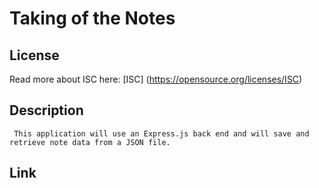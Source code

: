 # Taking of the Notes 

  ## License
  Read more about ISC here:
  [ISC] (https://opensource.org/licenses/ISC)

  ## Description
     This application will use an Express.js back end and will save and retrieve note data from a JSON file. 

  ## Link

